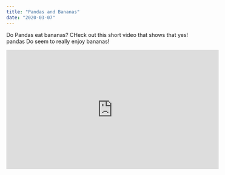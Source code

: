 ```yaml
---
title: "Pandas and Bananas"
date: "2020-03-07"
---
```


Do Pandas eat bananas? CHeck out this short video that shows that yes! pandas Do
seem to really enjoy bananas!

<iframe width="560" height="315" src="https://www.youtube.com/embed/4SZl1r2O_bY" frameborder="0" allowfullscreen>